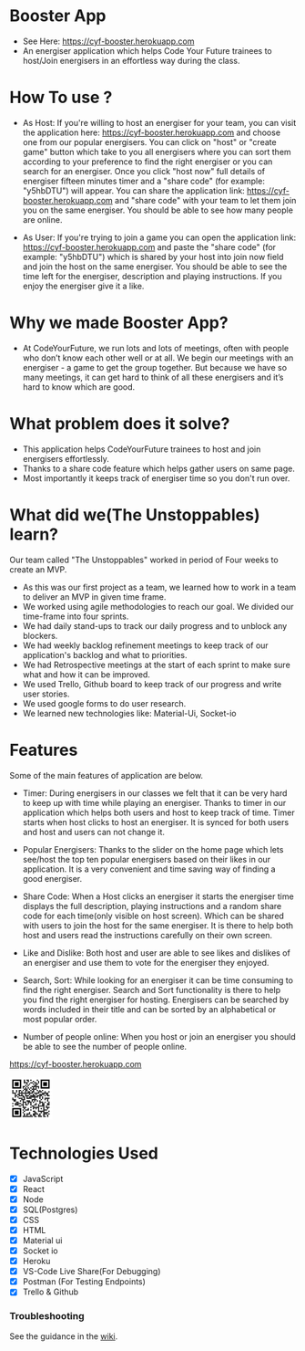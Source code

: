 # Booster App

* See Here: https://cyf-booster.herokuapp.com
* An energiser application which helps Code Your Future trainees to host/Join energisers in an effortless way during the class. 

# How To use ?

* As Host: 
If you're willing to host an energiser for your team, you can visit the application here: https://cyf-booster.herokuapp.com and choose one from our popular energisers. You can click on "host" or "create game" button which take to you all energisers where you can sort them according to your preference to find the right energiser or you can search for an energiser. Once you click "host now" full details of energiser fifteen minutes timer and a "share code" (for example: "y5hbDTU") will appear. You can share the application link: https://cyf-booster.herokuapp.com and "share code" with your team to let them join you on the same energiser. You should be able to see how many people are online.

* As User: 
If you're trying to join a game you can open the application link: https://cyf-booster.herokuapp.com and paste the "share code" (for example: "y5hbDTU") which is shared by your host into join now field and join the host on the same energiser. You should be able to see the time left for the energiser, description and playing instructions. If you enjoy the energiser give it a like.

# Why we made Booster App?

* At CodeYourFuture, we run lots and lots of meetings, often with people who don’t know each other well or at all. We begin our meetings with an energiser  - a game to get the group together. But because we have so many meetings, it can get hard to think of all these energisers and it’s hard to know which are good.

# What problem does it solve?

* This application helps CodeYourFuture trainees to host and join energisers effortlessly. 
* Thanks to a share code feature which helps gather users on same page. 
* Most importantly it keeps track of energiser time so you don't run over.

# What did we(The Unstoppables) learn?

Our team called "The Unstoppables" worked in period of Four weeks to create an MVP. 
* As this was our first project as a team, we learned how to work in a team to deliver an MVP in given time frame. 
* We worked using agile methodologies to reach our goal. We divided our time-frame into four sprints. 
* We had daily stand-ups to track our daily progress and to unblock any blockers. 
* We had weekly backlog refinement meetings to keep track of our application's backlog and what to priorities. 
* We had Retrospective meetings at the start of each sprint to make sure what and how it can be improved.
* We used Trello, Github board to keep track of our progress and write user stories. 
* We used google forms to do user research.
* We learned new technologies like: Material-Ui, Socket-io


# Features

Some of the main features of application are below.

* Timer: During energisers in our classes we felt that it can be very hard to keep up with time while playing an energiser. Thanks to timer in our application which helps both users and host to keep track of time. Timer starts when host clicks to host an energiser. It is synced for both users and host and users can not change it.

* Popular Energisers: Thanks to the slider on the home page which lets see/host the top ten popular energisers based on their likes in our application. It is a very convenient and time saving way of finding a good energiser. 

* Share Code: When a Host clicks an energiser it starts the energiser time displays the full description, playing instructions and a random share code for each time(only visible on host screen). Which can be shared with users to join the host for the same energiser. It is there to help both host and users read the instructions carefully on their own screen.

* Like and Dislike: Both host and user are able to see likes and dislikes of an energiser and use them to vote for the energiser they enjoyed.

* Search, Sort: While looking for an energiser it can be time consuming to find the right energiser. Search and Sort functionality is there to help you find the right energiser for hosting. Energisers can be searched by words included in their title and can be sorted by an alphabetical or most popular order.

* Number of people online: When you host or join an energiser you should be able to see the number of people online.

https://cyf-booster.herokuapp.com

<img src="client/src/assets/CYF-Booster-Qr-Code.png"  width="75" height="75">  



# Technologies Used

- [x] JavaScript
- [x] React
- [x] Node
- [x] SQL(Postgres)
- [x] CSS
- [x] HTML
- [x] Material ui
- [x] Socket io
- [x] Heroku
- [x] VS-Code Live Share(For Debugging)
- [x] Postman (For Testing Endpoints)
- [x] Trello & Github

### Troubleshooting

See the guidance in the [wiki].

[1]: https://docs.github.com/en/free-pro-team@latest/github/creating-cloning-and-archiving-repositories/creating-a-repository-from-a-template#creating-a-repository-from-a-template
[2]: https://docs.github.com/en/github/administering-a-repository/managing-branches-in-your-repository
[babel]: https://babeljs.io/
[cloud foundry]: https://www.cloudfoundry.org/
[collaborators]: https://help.github.com/en/articles/inviting-collaborators-to-a-personal-repository
[docker]: https://www.docker.com
[eslint]: https://eslint.org/
[express]: https://expressjs.com/
[heroku]: https://www.heroku.com/
[node]: https://nodejs.org/en/
[node-postgres]: https://node-postgres.com/
[postgres]: https://www.postgresql.org/
[prettier]: https://prettier.io/
[pull request]: https://help.github.com/en/articles/about-pull-requests
[react]: https://reactjs.org/
[react router]: https://reactrouter.com/web
[webpack]: https://webpack.js.org/
[wiki]: https://github.com/textbook/starter-kit/wiki
